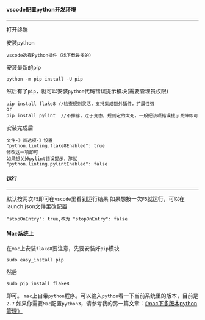 #### vscode配置python开发环境
---
打开终端

安装python
```
vscode选择Python插件（找下载最多的）
```
安装最新的pip
```
python -m pip install -U pip
```
然后有了`pip`，就可以安装`python`代码错误提示模块(需要管理员权限)
```
pip install flake8 //检查规则灵活，支持集成额外插件，扩展性强
or
pip install pylint  //不推荐，过于变态，规则定的太死，一般把该项错误提示关掉即可
```
安装完成后
```
文件-》首选项-》设置
"python.linting.flake8Enabled": true
修改这一项即可
如果想关掉pylint错误提示，那就
"python.linting.pylintEnabled": false
```

#### 运行
---

默认按两次`F5`即可在`vscode`里看到运行结果
如果想按一次`F5`就运行，可以在launch.json文件里改配置
```
"stopOnEntry": true,改为 "stopOnEntry": false
```


#### Mac系统上
在`mac`上安装`flake8`要注意，先要安装好`pip`模块
```
sudo easy_install pip
```
然后
```
sudo pip install flake8
```
即可。
`mac`上自带`python`程序。可以输入`python`看一下当前系统里的版本，目前是`2.7`
如果你需要`Mac`配置`python3`，请参考我的另一篇文章：[《mac下多版本python管理》](https://github.com/zhangxiang93/My-Tech-Doc/blob/master/Python/mac%E4%B8%8B%E5%A4%9A%E7%89%88%E6%9C%ACpython%E7%AE%A1%E7%90%86.md)